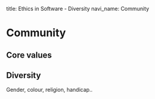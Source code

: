 title: Ethics in Software - Diversity
navi_name: Community

# Community

## Core values

## Diversity

Gender, colour, religion, handicap..
